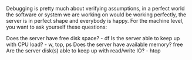 Debugging is pretty much about verifying assumptions, in a perfect world the software or system we are working on would be working perfectly, the server is in perfect shape and everybody is happy.
For the machine level, you want to ask yourself these questions:

Does the server have free disk space? - df
Is the server able to keep up with CPU load? - w, top, ps
Does the server have available memory? free
Are the server disk(s) able to keep up with read/write IO? - htop
